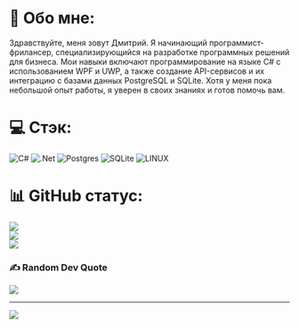 # 💫 Обо мне:
Здравствуйте, меня зовут Дмитрий. Я начинающий программист-фрилансер, специализирующийся на разработке программных решений для бизнеса. Мои навыки включают программирование на языке C# с использованием WPF и UWP, а также создание API-сервисов и их интеграцию с базами данных PostgreSQL и SQLite. Хотя у меня пока небольшой опыт работы, я уверен в своих знаниях и готов помочь вам.


# 💻 Стэк:
![C#](https://img.shields.io/badge/c%23-%23239120.svg?style=for-the-badge&logo=c-sharp&logoColor=white) ![.Net](https://img.shields.io/badge/.NET-5C2D91?style=for-the-badge&logo=.net&logoColor=white) ![Postgres](https://img.shields.io/badge/postgres-%23316192.svg?style=for-the-badge&logo=postgresql&logoColor=white) ![SQLite](https://img.shields.io/badge/sqlite-%2307405e.svg?style=for-the-badge&logo=sqlite&logoColor=white) ![LINUX](https://img.shields.io/badge/Linux-FCC624?style=for-the-badge&logo=linux&logoColor=black)
# 📊 GitHub статус:
![](https://github-readme-stats.vercel.app/api?username=Dm1tR0N&theme=dark&hide_border=false&include_all_commits=false&count_private=false)<br/>
![](https://github-readme-streak-stats.herokuapp.com/?user=Dm1tR0N&theme=dark&hide_border=false)<br/>
![](https://github-readme-stats.vercel.app/api/top-langs/?username=Dm1tR0N&theme=dark&hide_border=false&include_all_commits=false&count_private=false&layout=compact)

### ✍️ Random Dev Quote
![](https://quotes-github-readme.vercel.app/api?type=horizontal&theme=radical)

---
[![](https://visitcount.itsvg.in/api?id=Dm1tR0N&icon=2&color=0)](https://visitcount.itsvg.in)

<!-- Proudly created with GPRM ( https://gprm.itsvg.in ) -->
